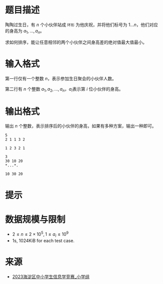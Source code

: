 # 题目描述

陶陶过生日，有 $n$ 个小伙伴站成 `环形` 为他庆祝，并将他们标号为 $1...n$，他们对应的身高为 $a_1,...,a_n$。

求如何排序，能让任意相邻的两个小伙伴之间身高差的绝对值最大值最小。
# 输入格式

第一行仅有一个整数 $n$，表示参加生日聚会的小伙伴人数。

第二行有 $n$ 个整数 $a_1,a_2,...,a_n$，$a_i$表示第 $i$ 位小伙伴的身高。

# 输出格式
输出 $n$ 个整数，表示排序后的小伙伴的身高，如果有多种方案，输出一种即可。

```input1
5
2 1 1 3 2
```

```output1
1 2 3 2 1
```

```input2
3
30 10 20
*...*.
```

```output2
10 30 20
```

# 提示

# 数据规模与限制
* $2 \le n \le 2 \times 10^5, 1 \le a_i \le 10^9$
* 1s, 1024KiB for each test case.

# 来源
* [2023海淀区中小学生信息学竞赛_小学组](https://aisichuang.net/main/questionBank/solve)